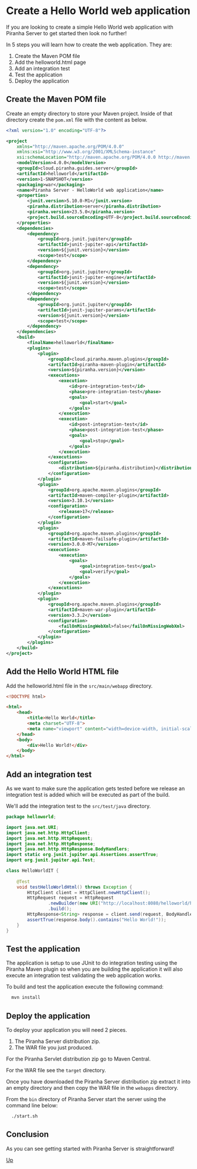 # Create a Hello World web application

If you are looking to create a simple Hello World web application with Piranha
Server to get started then look no further!

In 5 steps you will learn how to create the web application. They are:

1. Create the Maven POM file
1. Add the helloworld.html page
1. Add an integration test
1. Test the application
1. Deploy the application

## Create the Maven POM file

Create an empty directory to store your Maven project. Inside of that directory create the ```pom.xml``` file with the content as below.

```xml
<?xml version="1.0" encoding="UTF-8"?>

<project
    xmlns="http://maven.apache.org/POM/4.0.0"
    xmlns:xsi="http://www.w3.org/2001/XMLSchema-instance"
    xsi:schemaLocation="http://maven.apache.org/POM/4.0.0 http://maven.apache.org/xsd/maven-4.0.0.xsd">
    <modelVersion>4.0.0</modelVersion>
    <groupId>cloud.piranha.guides.server</groupId>
    <artifactId>helloworld</artifactId>
    <version>1-SNAPSHOT</version>
    <packaging>war</packaging>
    <name>Piranha Server - HelloWorld web application</name>
    <properties>
        <junit.version>5.10.0-M1</junit.version>
        <piranha.distribution>server</piranha.distribution>
        <piranha.version>23.5.0</piranha.version>
        <project.build.sourceEncoding>UTF-8</project.build.sourceEncoding>
    </properties>
    <dependencies>
        <dependency>
            <groupId>org.junit.jupiter</groupId>
            <artifactId>junit-jupiter-api</artifactId>
            <version>${junit.version}</version>
            <scope>test</scope>
        </dependency>
        <dependency>
            <groupId>org.junit.jupiter</groupId>
            <artifactId>junit-jupiter-engine</artifactId>
            <version>${junit.version}</version>
            <scope>test</scope>
        </dependency>
        <dependency>
            <groupId>org.junit.jupiter</groupId>
            <artifactId>junit-jupiter-params</artifactId>
            <version>${junit.version}</version>
            <scope>test</scope>
        </dependency>
    </dependencies>
    <build>
        <finalName>helloworld</finalName>
        <plugins>
            <plugin>
                <groupId>cloud.piranha.maven.plugins</groupId>
                <artifactId>piranha-maven-plugin</artifactId>
                <version>${piranha.version}</version>
                <executions>
                    <execution>
                        <id>pre-integration-test</id>
                        <phase>pre-integration-test</phase>
                        <goals>
                            <goal>start</goal>
                        </goals>
                    </execution>
                    <execution>
                        <id>post-integration-test</id>
                        <phase>post-integration-test</phase>
                        <goals>
                            <goal>stop</goal>
                        </goals>
                    </execution>
                </executions>
                <configuration>
                    <distribution>${piranha.distribution}</distribution>
                </configuration>
            </plugin>
            <plugin>
                <groupId>org.apache.maven.plugins</groupId>
                <artifactId>maven-compiler-plugin</artifactId>
                <version>3.10.1</version>
                <configuration>
                    <release>17</release>
                </configuration>
            </plugin>
            <plugin>
                <groupId>org.apache.maven.plugins</groupId>
                <artifactId>maven-failsafe-plugin</artifactId>
                <version>3.0.0-M7</version>
                <executions>
                    <execution>
                        <goals>
                            <goal>integration-test</goal>
                            <goal>verify</goal>
                        </goals>
                    </execution>
                </executions>
            </plugin>
            <plugin>
                <groupId>org.apache.maven.plugins</groupId>
                <artifactId>maven-war-plugin</artifactId>
                <version>3.3.2</version>
                <configuration>
                    <failOnMissingWebXml>false</failOnMissingWebXml>
                </configuration>
            </plugin>
        </plugins>
    </build>
</project>
```

## Add the Hello World HTML file

Add the helloworld.html file in the `src/main/webapp` directory.

```html
<!DOCTYPE html>

<html>
    <head>
        <title>Hello World</title>
        <meta charset="UTF-8">
        <meta name="viewport" content="width=device-width, initial-scale=1.0">
    </head>
    <body>
        <div>Hello World!</div>
    </body>
</html>
```

## Add an integration test

As we want to make sure the application gets tested before we release an 
integration test is added which will be executed as part of the build.

We'll add the integration test to the `src/test/java` directory.

```java
package helloworld;

import java.net.URI;
import java.net.http.HttpClient;
import java.net.http.HttpRequest;
import java.net.http.HttpResponse;
import java.net.http.HttpResponse.BodyHandlers;
import static org.junit.jupiter.api.Assertions.assertTrue;
import org.junit.jupiter.api.Test;

class HelloWorldIT {
 
    @Test
    void testHelloWorldHtml() throws Exception {
        HttpClient client = HttpClient.newHttpClient();
        HttpRequest request = HttpRequest
                .newBuilder(new URI("http://localhost:8080/helloworld/helloworld.html"))
                .build();
        HttpResponse<String> response = client.send(request, BodyHandlers.ofString());
        assertTrue(response.body().contains("Hello World!"));
    }
}
```

## Test the application

The application is setup to use JUnit to do integration testing using the 
Piranha Maven plugin so when you are building the application it will also 
execute an integration test validating the web application works.

To build and test the application execute the following command:

```bash
  mvn install
```

## Deploy the application

To deploy your application you will need 2 pieces. 

1. The Piranha Server distribution zip.
2. The WAR file you just produced. 

For the Piranha Servlet distribution zip go to Maven Central. 

For the WAR file see the `target` directory. 

Once you have downloaded the Piranha Server distribution zip extract it into
an empty directory and then copy the WAR file in the `webapps` directory.

From the `bin` directory of Piranha Server start the server using the command line below:

```bash
  ./start.sh
```

## Conclusion

As you can see getting started with Piranha Server is straightforward!

[Up](../)
